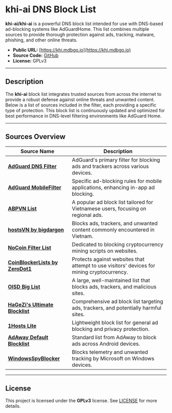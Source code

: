 # khi-ai DNS Block List

**khi-ai/khi-ai** is a powerful DNS block list intended for use with DNS-based ad-blocking systems like AdGuardHome. This list combines multiple sources to provide thorough protection against ads, tracking, malware, phishing, and other online threats.

- **Public URL:** [https://khi.mdbgo.io](https://khi.mdbgo.io)
- **Source Code:** [GitHub](https://github.com/khi-ai/khi-ai)
- **License:** GPLv3

---

## Description

The **khi-ai** block list integrates trusted sources from across the internet to provide a robust defense against online threats and unwanted content. Below is a list of sources included in the filter, each providing a specific type of protection. This block list is continuously updated and optimized for best performance in DNS-level filtering environments like AdGuard Home.

---

## Sources Overview

| Source Name | Description |
|-------------|-------------|
| [**AdGuard DNS Filter**](https://adguardteam.github.io/AdGuardSDNSFilter/Filters/filter.txt) | AdGuard's primary filter for blocking ads and trackers across various devices. |
| [**AdGuard MobileFilter**](https://raw.githubusercontent.com/AdguardTeam/AdguardFilters/master/MobileFilter/sections/specific_app.txt) | Specific ad-blocking rules for mobile applications, enhancing in-app ad blocking. |
| [**ABPVN List**](https://abpvn.com/android/abpvn.txt) | A popular ad block list tailored for Vietnamese users, focusing on regional ads. |
| [**hostsVN by bigdargon**](https://raw.githubusercontent.com/bigdargon/hostsVN/master/option/domain.txt) | Blocks ads, trackers, and unwanted content commonly encountered in Vietnam. |
| [**NoCoin Filter List**](https://raw.githubusercontent.com/hoshsadiq/adblock-nocoin-list/master/hosts.txt) | Dedicated to blocking cryptocurrency mining scripts on websites. |
| [**CoinBlockerLists by ZeroDot1**](https://zerodot1.gitlab.io/CoinBlockerLists/hosts_browser) | Protects against websites that attempt to use visitors' devices for mining cryptocurrency. |
| [**OISD Big List**](https://big.oisd.nl) | A large, well-maintained list that blocks ads, trackers, and malicious sites. |
| [**HaGeZi's Ultimate Blocklist**](https://adguardteam.github.io/HostlistsRegistry/assets/filter_49.txt) | Comprehensive ad block list targeting ads, trackers, and potentially harmful sites. |
| [**1Hosts Lite**](https://raw.githubusercontent.com/badmojr/1Hosts/master/Lite/domains.wildcards) | Lightweight block list for general ad blocking and privacy protection. |
| [**AdAway Default Blocklist**](https://adaway.org/hosts.txt) | Standard list from AdAway to block ads across Android devices. |
| [**WindowsSpyBlocker**](https://raw.githubusercontent.com/crazy-max/WindowsSpyBlocker/master/data/hosts/spy.txt) | Blocks telemetry and unwanted tracking by Microsoft on Windows devices. |

---

## License

This project is licensed under the **GPLv3** license. See [LICENSE](LICENSE) for more details.
